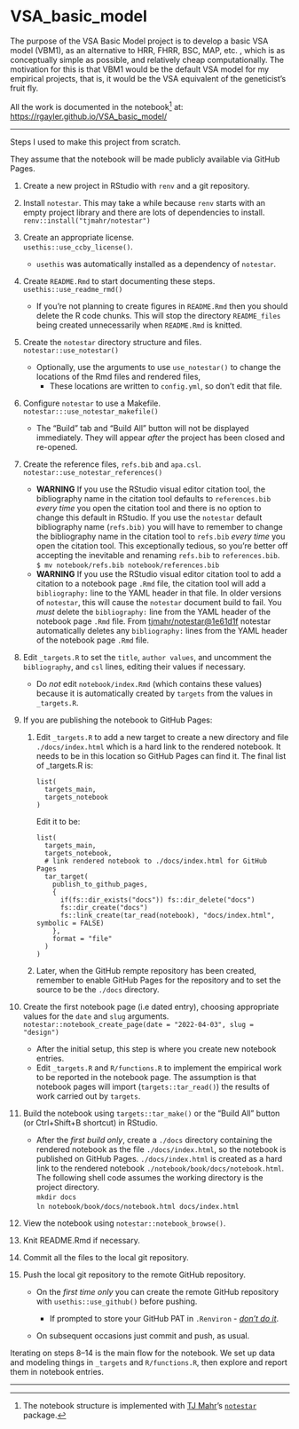 
<!-- README.md is generated from README.Rmd. Please edit that file -->

# VSA_basic_model

<!-- badges: start -->
<!-- badges: end -->

The purpose of the VSA Basic Model project is to develop a basic VSA
model (VBM1), as an alternative to HRR, FHRR, BSC, MAP, etc. , which is
as conceptually simple as possible, and relatively cheap
computationally. The motivation for this is that VBM1 would be the
default VSA model for my empirical projects, that is, it would be the
VSA equivalent of the geneticist’s fruit fly.

<!--
What is special about using `README.Rmd` instead of just `README.md`? You can include R chunks.
You'll still need to render `README.Rmd` regularly, to keep `README.md` up-to-date. `devtools::build_readme()` is handy for this. You could also use GitHub Actions to re-render `README.Rmd` every time you push. An example workflow can be found here: <https://github.com/r-lib/actions/tree/v1/examples>.

You can also embed plots.
In that case, don't forget to commit and push the resulting figure files, so they display on GitHub. 
-->

All the work is documented in the notebook[^1] at:
<https://rgayler.github.io/VSA_basic_model/>

------------------------------------------------------------------------

Steps I used to make this project from scratch.

They assume that the notebook will be made publicly available via GitHub
Pages.

1.  Create a new project in RStudio with `renv` and a git repository.

2.  Install `notestar`. This may take a while because `renv` starts with
    an empty project library and there are lots of dependencies to
    install.  
    `renv::install("tjmahr/notestar")`

3.  Create an appropriate license.  
    `usethis::use_ccby_license()`.

    -   `usethis` was automatically installed as a dependency of
        `notestar`.

4.  Create `README.Rmd` to start documenting these steps.  
    `usethis::use_readme_rmd()`

    -   If you’re not planning to create figures in `README.Rmd` then
        you should delete the R code chunks. This will stop the
        directory `README_files` being created unnecessarily when
        `README.Rmd` is knitted.

5.  Create the `notestar` directory structure and files.  
    `notestar::use_notestar()`

    -   Optionally, use the arguments to use `use_notestar()` to change
        the locations of the Rmd files and rendered files,
        -   These locations are written to `config.yml`, so don’t edit
            that file.

6.  Configure `notestar` to use a Makefile.  
    `notestar:::use_notestar_makefile()`

    -   The “Build” tab and “Build All” button will not be displayed
        immediately. They will appear *after* the project has been
        closed and re-opened.

7.  Create the reference files, `refs.bib` and `apa.csl`.  
    `notestar::use_notestar_references()`

    -   **WARNING** If you use the RStudio visual editor citation tool,
        the bibliography name in the citation tool defaults to
        `references.bib` *every time* you open the citation tool and
        there is no option to change this default in RStudio. If you use
        the `notestar` default bibliography name (`refs.bib)` you will
        have to remember to change the bibliography name in the citation
        tool to `refs.bib` *every time* you open the citation tool. This
        exceptionally tedious, so you’re better off accepting the
        inevitable and renaming `refs.bib` to `references.bib`.  
        `$ mv notebook/refs.bib notebook/references.bib`
    -   **WARNING** If you use the RStudio visual editor citation tool
        to add a citation to a notebook page `.Rmd` file, the citation
        tool will add a `bibliography:` line to the YAML header in that
        file. In older versions of `notestar`, this will cause the
        `notestar` document build to fail. You *must* delete the
        `bibliography:` line from the YAML header of the notebook page
        `.Rmd` file. From
        [tjmahr/notestar@1e61d1f](https://github.com/tjmahr/notestar/commit/1e61d1f65e7bba7c5c689d3a8c581d65c8bfb7d0)
        notestar automatically deletes any `bibliography:` lines from
        the YAML header of the notebook page `.Rmd` file.

8.  Edit `_targets.R` to set the `title`, `author values`, and uncomment
    the `bibliography`, and `csl` lines, editing their values if
    necessary.

    -   Do *not* edit `notebook/index.Rmd` (which contains these values)
        because it is automatically created by `targets` from the values
        in `_targets.R`.

9.  If you are publishing the notebook to GitHub Pages:

    1.  Edit `_targets.R` to add a new target to create a new directory
        and file `./docs/index.html` which is a hard link to the
        rendered notebook. It needs to be in this location so GitHub
        Pages can find it. The final list of \_targets.R is:

            list(
              targets_main,
              targets_notebook
            )

        Edit it to be:

            list(
              targets_main,
              targets_notebook,
              # link rendered notebook to ./docs/index.html for GitHub Pages
              tar_target(
                publish_to_github_pages,
                {
                  if(fs::dir_exists("docs")) fs::dir_delete("docs")
                  fs::dir_create("docs")
                  fs::link_create(tar_read(notebook), "docs/index.html", symbolic = FALSE)
                },
                format = "file"
              )
            )

    2.  Later, when the GitHub rempte repository has been created,
        remember to enable GitHub Pages for the repository and to set
        the source to be the `./docs` directory.

10. Create the first notebook page (i.e dated entry), choosing
    appropriate values for the `date` and `slug` arguments.  
    `notestar::notebook_create_page(date = "2022-04-03", slug = "design")`

    -   After the initial setup, this step is where you create new
        notebook entries.
    -   Edit `_targets.R` and `R/functions.R` to implement the empirical
        work to be reported in the notebook page. The assumption is that
        notebook pages will import (`targets::tar_read()`) the results
        of work carried out by `targets`.

11. Build the notebook using `targets::tar_make()` or the “Build All”
    button (or Ctrl+Shift+B shortcut) in RStudio.

    -   After the *first build only*, create a `./docs` directory
        containing the rendered notebook as the file
        `./docs/index.html`, so the notebook is published on GitHub
        Pages. `./docs/index.html` is created as a hard link to the
        rendered notebook `./notebook/book/docs/notebook.html`. The
        following shell code assumes the working directory is the
        project directory.  
        `mkdir docs`  
        `ln notebook/book/docs/notebook.html docs/index.html`

12. View the notebook using `notestar::notebook_browse()`.

13. Knit README.Rmd if necessary.

14. Commit all the files to the local git repository.

15. Push the local git repository to the remote GitHub repository.

    -   On the *first time only* you can create the remote GitHub
        repository with `usethis::use_github()` before pushing.

        -   If prompted to store your GitHub PAT in `.Renviron` -
            [*don’t do
            it*](https://usethis.r-lib.org/articles/git-credentials.html#tldr-use-https-2fa-and-a-github-personal-access-token).

    -   On subsequent occasions just commit and push, as usual.

Iterating on steps 8–14 is the main flow for the notebook. We set up
data and modeling things in `_targets` and `R/functions.R`, then explore
and report them in notebook entries.

------------------------------------------------------------------------

<!--
How the data/modeling flow into the notebook entries and into the final
notebook:

```
{r graph, dpi = 144}
targets::tar_visnetwork(targets_only = TRUE)
```
-->

[^1]: The notebook structure is implemented with [TJ
    Mahr](https://www.tjmahr.com/)’s
    [`notestar`](https://github.com/tjmahr/notestar) package.
